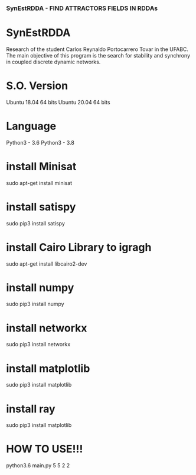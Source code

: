 ### SynEstRDDA - FIND ATTRACTORS FIELDS IN RDDAs

# SynEstRDDA
Research of the student Carlos Reynaldo Portocarrero Tovar in the UFABC. 
The main objective of this program is the search for stability and synchrony in coupled discrete dynamic networks.

# S.O. Version
Ubuntu 18.04 64 bits
Ubuntu 20.04 64 bits

# Language
Python3 - 3.6
Python3 - 3.8

# install Minisat
sudo apt-get install minisat

# install satispy
sudo pip3 install satispy

# install Cairo Library to igragh
sudo apt-get install libcairo2-dev

# install numpy 
sudo pip3 install numpy

# install networkx
sudo pip3 install networkx

# install matplotlib
sudo pip3 install matplotlib

# install ray
sudo pip3 install matplotlib

# HOW TO USE!!!
python3.6 main.py 5 5 2 2
